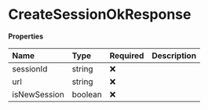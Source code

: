 # CreateSessionOkResponse

**Properties**

| Name         | Type    | Required | Description |
| :----------- | :------ | :------- | :---------- |
| sessionId    | string  | ❌       |             |
| url          | string  | ❌       |             |
| isNewSession | boolean | ❌       |             |
